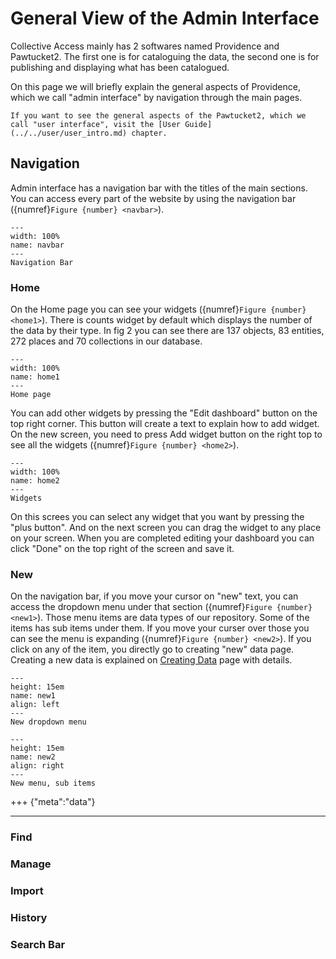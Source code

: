 # General View of the Admin Interface

Collective Access mainly has 2 softwares named Providence and Pawtucket2. The first one is for cataloguing the data, the second one is for publishing and displaying what has been catalogued. 

On this page we will briefly explain the general aspects of Providence, which we call "admin interface" by navigation through the main pages. 

```{note}
If you want to see the general aspects of the Pawtucket2, which we call "user interface", visit the [User Guide](../../user/user_intro.md) chapter. 
```

## Navigation

Admin interface has a navigation bar with the titles of the main sections. You can access every part of the website by using the navigation bar ({numref}`Figure {number} <navbar>`).

```{figure} ../../../../_static/images/user_documentation/admin/AdminUI_NavBar.png
---
width: 100%
name: navbar
---
Navigation Bar
```

### Home

On the Home page you can see your widgets ({numref}`Figure {number} <home1>`). There is counts widget by default which displays the number of the data by their type. In fig 2 you can see there are 137 objects, 83 entities, 272 places and 70 collections in our database. 

```{figure} ../../../../_static/images/user_documentation/admin/AdminUI_Home_01.png
---
width: 100%
name: home1
---
Home page
```

You can add other widgets by pressing the "Edit dashboard" button on the top right corner. This button will create a text to explain how to add widget. On the new screen, you need to press Add widget button on the right top to see all the widgets ({numref}`Figure {number} <home2>`).

```{figure} ../../../../_static/images/user_documentation/admin/AdminUI_Home_02.png
---
width: 100%
name: home2
---
Widgets
```
On this screes you can select any widget that you want by pressing the "plus button". And on the next screen you can drag the widget to any place on your screen. When you are completed editing your dashboard you can click "Done" on the top right of the screen and save it.


### New

On the navigation bar, if you move your cursor on "new" text, you can access the dropdown menu under that section ({numref}`Figure {number} <new1>`). Those menu items are data types of our repository. Some of the items has sub items under them. If you move your curser over those you can see the menu is expanding ({numref}`Figure {number} <new2>`). If you click on any of the item, you directly go to creating "new" data page. Creating a new data is explained on [Creating Data](../admininterface/02_creatingdata.md) page with details.

```{figure} ../../../../_static/images/user_documentation/admin/AdminUI_New_01.png
---
height: 15em
name: new1
align: left
---
New dropdown menu
```

```{figure} ../../../../_static/images/user_documentation/admin/AdminUI_New_02.png
---
height: 15em
name: new2
align: right
---
New menu, sub items
```

+++ {"meta":"data"}

---

### Find



### Manage

### Import

### History

### Search Bar